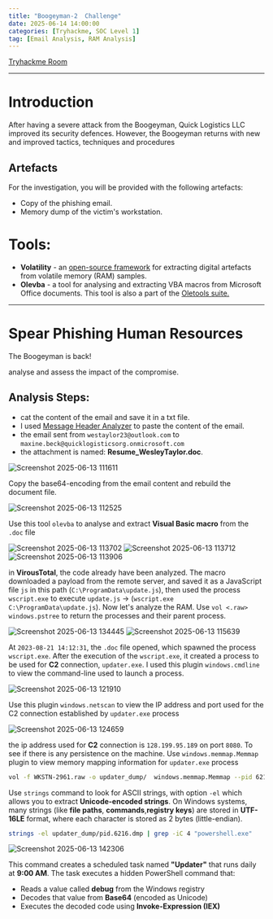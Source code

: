 ```yaml
---
title: "Boogeyman-2  Challenge"
date: 2025-06-14 14:00:00
categories: [Tryhackme, SOC Level 1]
tag: [Email Analysis, RAM Analysis]
---
```


[Tryhackme Room](https://tryhackme.com/room/boogeyman2)


---

# Introduction

After having a severe attack from the Boogeyman, Quick Logistics LLC improved its security defences. However, the Boogeyman returns with new and improved tactics, techniques and procedures

## Artefacts

For the investigation, you will be provided with the following artefacts:

- Copy of the phishing email.
- Memory dump of the victim's workstation.

# Tools:
- **Volatility** - an [open-source framework](https://github.com/volatilityfoundation/volatility3) for extracting digital artefacts from volatile memory (RAM) samples.
- **Olevba** - a tool for analysing and extracting VBA macros from Microsoft Office documents. This tool is also a part of the [Oletools suite.](https://github.com/decalage2/oletools)



---
# Spear Phishing Human Resources
The Boogeyman is back!

analyse and assess the impact of the compromise.

## Analysis Steps:

- cat the content of the email and save it in a txt file. 
- I used [Message Header Analyzer](https://mha.azurewebsites.net/) to paste the content of the email.
- the email sent from `westaylor23@outlook.com` to `maxine.beck@quicklogisticsorg.onmicrosoft.com`
- the attachment is named: **Resume_WesleyTaylor.doc**.

![Screenshot 2025-06-13 111611](https://github.com/user-attachments/assets/02c30ed5-4722-41e5-948a-c33fc53ea58a)

Copy the base64-encoding from the email content and rebuild the document file.

![Screenshot 2025-06-13 112525](https://github.com/user-attachments/assets/4f805700-d839-48fa-bda5-c55027471235)

Use this tool `olevba` to analyse and extract **Visual Basic macro** from the `.doc` file

![Screenshot 2025-06-13 113702](https://github.com/user-attachments/assets/cebe24f2-47b4-4a1a-ac1f-3eb83fd7f6b9)
![Screenshot 2025-06-13 113712](https://github.com/user-attachments/assets/c9d08c3a-063c-454f-8875-344f34198fdc)
![Screenshot 2025-06-13 113906](https://github.com/user-attachments/assets/a777b95b-a534-4d2d-94f4-cae489cae53f)


in **VirousTotal**, the code already have been analyzed. The macro downloaded a payload from the remote server, and saved it as a JavaScript file `js` in this path (`C:\ProgramData\update.js`), then used the process `wscript.exe` to execute `update.js` -> (`wscript.exe C:\ProgramData\update.js`). Now let's analyze the RAM. Use `vol <.raw> windows.pstree` to return the processes and their parent process.

![Screenshot 2025-06-13 134445](https://github.com/user-attachments/assets/03279983-3aa5-4396-ba35-4ac199c3be2e)
![Screenshot 2025-06-13 115639](https://github.com/user-attachments/assets/3de758d5-cf2b-47af-b469-8328883b5a8a)

At `2023-08-21 14:12:31`, the `.doc` file opened, which spawned the process `wscript.exe`. After the execution of the `wscript.exe`, it created a process to be used for **C2** connection, `updater.exe`. I used this plugin `windows.cmdline` to view the command-line used to launch a process.

![Screenshot 2025-06-13 121910](https://github.com/user-attachments/assets/48909dcb-4e67-465d-9791-f2ff744fd6db)

Use this plugin `windows.netscan` to view the IP address and port used for the C2 connection established by `updater.exe` process

![Screenshot 2025-06-13 124659](https://github.com/user-attachments/assets/0ddf7e16-adf5-43ba-bf6f-6dfe9a581e7b)

the ip address used for **C2** connection is `128.199.95.189` on port `8080`. To see if there is any persistence on the machine. Use `windows.memmap.Memmap` plugin to view memory mapping information for `updater.exe` process  

```bash 
vol -f WKSTN-2961.raw -o updater_dump/  windows.memmap.Memmap --pid 6216 --dump
```

Use `strings` command to look for ASCII strings, with option `-el` which allows you to extract **Unicode-encoded strings**. On Windows systems, many strings (like **file paths**, **commands**,**registry keys**) are stored in **UTF-16LE** format, where each character is stored as 2 bytes (little-endian). 
```bash
strings -el updater_dump/pid.6216.dmp | grep -iC 4 "powershell.exe"
```
![Screenshot 2025-06-13 142306](https://github.com/user-attachments/assets/601eff03-96b6-462d-999c-7346a19edf23)

This command creates a scheduled task named **"Updater"** that runs daily at **9:00 AM**. The task executes a hidden PowerShell command that:
   - Reads a value called **debug** from the Windows registry
   - Decodes that value from **Base64** (encoded as Unicode)
   - Executes the decoded code using **Invoke-Expression (IEX)**
